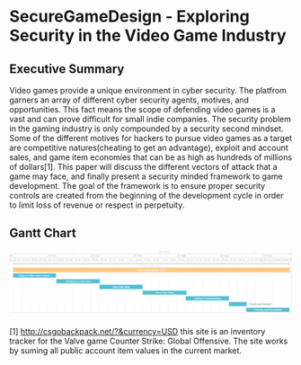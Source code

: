 # SecureGameDesign - Exploring Security in the Video Game Industry

## Executive Summary
Video games provide a unique environment in cyber security.  The platfrom garners an array of different cyber security agents, motives, and 
opportunities.  This fact means the scope of defending video games is a vast and can prove difficult for small indie companies.  The
security problem in the gaming industry is only compounded by a security second mindset.  
Some of the different motives for hackers to pursue video games as a target are competitive natures(cheating to get an 
advantage), exploit and account sales, and game item economies that can be as high as hundreds of millions of dollars[1].  This paper will 
discuss the different vectors of attack that a game may face, and finally present a security minded framework to game development.  The 
goal of the framework is to ensure proper security controls are created from the beginning of the development cycle in order to limit loss 
of revenue or respect in perpetuity.  

## Gantt Chart
![Game Gantt](https://github.com/Append/SecureGameDesign/blob/master/images/game_gantt.PNG "Gantt")



[1] http://csgobackpack.net/?&currency=USD this site is an inventory tracker for the Valve game Counter Strike: Global Offensive.  The site works by suming all public account item values in the current market.
